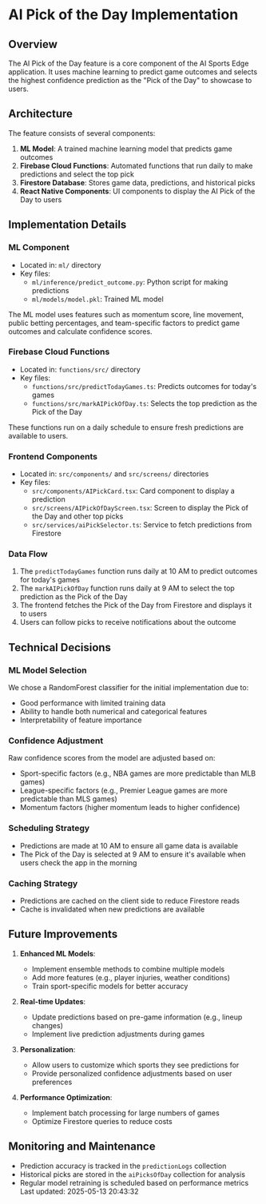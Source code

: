 # AI Pick of the Day Implementation

## Overview

The AI Pick of the Day feature is a core component of the AI Sports Edge application. It uses machine learning to predict game outcomes and selects the highest confidence prediction as the "Pick of the Day" to showcase to users.

## Architecture

The feature consists of several components:

1. **ML Model**: A trained machine learning model that predicts game outcomes
2. **Firebase Cloud Functions**: Automated functions that run daily to make predictions and select the top pick
3. **Firestore Database**: Stores game data, predictions, and historical picks
4. **React Native Components**: UI components to display the AI Pick of the Day to users

## Implementation Details

### ML Component

- Located in: `ml/` directory
- Key files:
  - `ml/inference/predict_outcome.py`: Python script for making predictions
  - `ml/models/model.pkl`: Trained ML model

The ML model uses features such as momentum score, line movement, public betting percentages, and team-specific factors to predict game outcomes and calculate confidence scores.

### Firebase Cloud Functions

- Located in: `functions/src/` directory
- Key files:
  - `functions/src/predictTodayGames.ts`: Predicts outcomes for today's games
  - `functions/src/markAIPickOfDay.ts`: Selects the top prediction as the Pick of the Day

These functions run on a daily schedule to ensure fresh predictions are available to users.

### Frontend Components

- Located in: `src/components/` and `src/screens/` directories
- Key files:
  - `src/components/AIPickCard.tsx`: Card component to display a prediction
  - `src/screens/AIPickOfDayScreen.tsx`: Screen to display the Pick of the Day and other top picks
  - `src/services/aiPickSelector.ts`: Service to fetch predictions from Firestore

### Data Flow

1. The `predictTodayGames` function runs daily at 10 AM to predict outcomes for today's games
2. The `markAIPickOfDay` function runs daily at 9 AM to select the top prediction as the Pick of the Day
3. The frontend fetches the Pick of the Day from Firestore and displays it to users
4. Users can follow picks to receive notifications about the outcome

## Technical Decisions

### ML Model Selection

We chose a RandomForest classifier for the initial implementation due to:

- Good performance with limited training data
- Ability to handle both numerical and categorical features
- Interpretability of feature importance

### Confidence Adjustment

Raw confidence scores from the model are adjusted based on:

- Sport-specific factors (e.g., NBA games are more predictable than MLB games)
- League-specific factors (e.g., Premier League games are more predictable than MLS games)
- Momentum factors (higher momentum leads to higher confidence)

### Scheduling Strategy

- Predictions are made at 10 AM to ensure all game data is available
- The Pick of the Day is selected at 9 AM to ensure it's available when users check the app in the morning

### Caching Strategy

- Predictions are cached on the client side to reduce Firestore reads
- Cache is invalidated when new predictions are available

## Future Improvements

1. **Enhanced ML Models**:

   - Implement ensemble methods to combine multiple models
   - Add more features (e.g., player injuries, weather conditions)
   - Train sport-specific models for better accuracy

2. **Real-time Updates**:

   - Update predictions based on pre-game information (e.g., lineup changes)
   - Implement live prediction adjustments during games

3. **Personalization**:

   - Allow users to customize which sports they see predictions for
   - Provide personalized confidence adjustments based on user preferences

4. **Performance Optimization**:
   - Implement batch processing for large numbers of games
   - Optimize Firestore queries to reduce costs

## Monitoring and Maintenance

- Prediction accuracy is tracked in the `predictionLogs` collection
- Historical picks are stored in the `aiPicksOfDay` collection for analysis
- Regular model retraining is scheduled based on performance metrics
  Last updated: 2025-05-13 20:43:32
